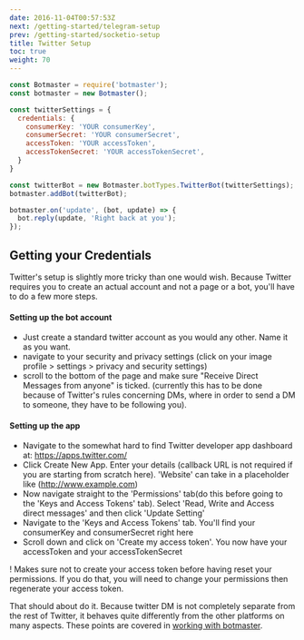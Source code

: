 ```yaml
---
date: 2016-11-04T00:57:53Z
next: /getting-started/telegram-setup
prev: /getting-started/socketio-setup
title: Twitter Setup
toc: true
weight: 70
---
```



```js
const Botmaster = require('botmaster');
const botmaster = new Botmaster();

const twitterSettings = {
  credentials: {
    consumerKey: 'YOUR consumerKey',
    consumerSecret: 'YOUR consumerSecret',
    accessToken: 'YOUR accessToken',
    accessTokenSecret: 'YOUR accessTokenSecret',
  }
}

const twitterBot = new Botmaster.botTypes.TwitterBot(twitterSettings);
botmaster.addBot(twitterBot);

botmaster.on('update', (bot, update) => {
  bot.reply(update, 'Right back at you');
});
```

## Getting your Credentials

Twitter's setup is slightly more tricky than one would wish. Because Twitter requires you to create an actual account and not a page or a bot, you'll have to do a few more steps.

#### Setting up the bot account

* Just create a standard twitter account as you would any other. Name it as you want.
* navigate to your security and privacy settings (click on your image profile > settings > privacy and security settings)
* scroll to the bottom of the page and make sure "Receive Direct Messages from anyone" is ticked. (currently this has to be done because of Twitter's rules concerning DMs, where in order to send a DM to someone, they have to be following you).

#### Setting up the app

*  Navigate to the somewhat hard to find Twitter developer app dashboard at: https://apps.twitter.com/
* Click Create New App. Enter your details (callback URL is not required if you are starting from scratch here). 'Website' can take in a placeholder like (http://www.example.com)
* Now navigate straight to the 'Permissions' tab(do this before going to the 'Keys and Access Tokens' tab). Select 'Read, Write and Access direct messages' and then click 'Update Setting'
* Navigate to the 'Keys and Access Tokens' tab. You'll find your consumerKey and consumerSecret right here
* Scroll down and click on 'Create my access token'. You now have your accessToken  and your accessTokenSecret

! Makes sure not to create your access token before having reset your permissions. If you do that, you will need to change your permissions then regenerate your access token.

That should about do it. Because twitter DM is not completely separate from the rest of Twitter, it behaves quite differently from the other platforms on many aspects. These points are covered in [working with botmaster](/working-with-botmaster).
